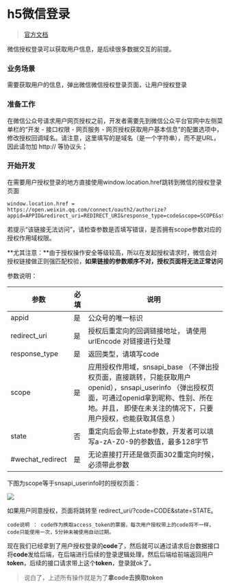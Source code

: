 # h5微信登录

> [官方文档](https://mp.weixin.qq.com/wiki?t=resource/res_main&id=mp1421140842)

微信授权登录可以获取用户信息，是后续很多数据交互的前提。

### 业务场景

需要获取用户的信息，弹出微信微信授权登录页面，让用户授权登录

### 准备工作

在微信公众号请求用户网页授权之前，开发者需要先到微信公众平台官网中左侧菜单栏的“开发 - 接口权限 - 网页服务 - 网页授权获取用户基本信息”的配置选项中，修改授权回调域名。请注意，这里填写的是域名（是一个字符串），而不是URL，因此请勿加 http:// 等协议头；

### 开始开发

在需要用户授权登录的地方直接使用window.location.href跳转到微信的授权登录页面
	
	window.location.href = https://open.weixin.qq.com/connect/oauth2/authorize?appid=APPID&redirect_uri=REDIRECT_URI&response_type=code&scope=SCOPE&state=STATE#wechat_redirect

若提示“该链接无法访问”，请检查参数是否填写错误，是否拥有scope参数对应的授权作用域权限。

**尤其注意：**由于授权操作安全等级较高，所以在发起授权请求时，微信会对授权链接做正则强匹配校验，**如果链接的参数顺序不对，授权页面将无法正常访问**

参数说明：

|    参数     | 必填 |              说明               |
| ------     |  --  |              --------           |
|    appid   |  是  |       公众号的唯一标识        |
|redirect_uri|  是  | 授权后重定向的回调链接地址， 请使用 urlEncode 对链接进行处理|
|response_type|  是 |  返回类型，请填写code        |
|   scope    |  是  |应用授权作用域，snsapi_base （不弹出授权页面，直接跳转，只能获取用户openid），snsapi_userinfo （弹出授权页面，可通过openid拿到昵称、性别、所在地。并且， 即使在未关注的情况下，只要用户授权，也能获取其信息 ）|
|   state   |  否  | 重定向后会带上state参数，开发者可以填写a-zA-Z0-9的参数值，最多128字节|
|#wechat_redirect| 是 |无论直接打开还是做页面302重定向时候，必须带此参数|

下图为scope等于snsapi_userinfo时的授权页面：

![](https://wakeup-images.oss-cn-hangzhou.aliyuncs.com/assets/2018/daily-work/markdown/h5-login1.jpg)

如果用户同意授权，页面将跳转至 redirect_uri/?code=CODE&state=STATE。

    code说明 ： code作为换取access_token的票据，每次用户授权带上的code将不一样，code只能使用一次，5分钟未被使用自动过期。

现在我们已经拿到了用户授权登录的**code**了，然后就可以通过请求后台数据接口将**code**发给后端，在后端进行后续的登录逻辑处理，然后后端给前端返回用户**token**，后续的接口请求带上这个**token**，登录就ok了。

> 说白了，上述所有操作就是为了**拿code去换取token**